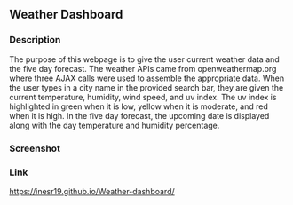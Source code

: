 ## Weather Dashboard

### Description

The purpose of this webpage is to give the user current weather data and the five day forecast. The weather APIs came from openweathermap.org  where three AJAX calls were used to assemble the appropriate data. When the user types in a city name in the provided search bar, they are given the current temperature, humidity, wind speed, and uv index. The uv index is highlighted in green when it is low, yellow when it is moderate, and red when it is high. In the five day forecast, the upcoming date is displayed along with the day temperature and humidity percentage.

### Screenshot

### Link

<https://inesr19.github.io/Weather-dashboard/>